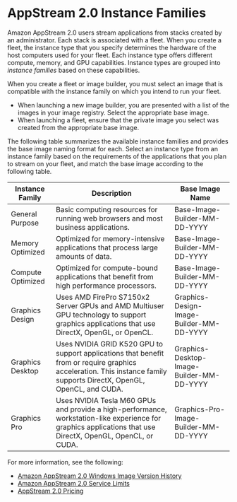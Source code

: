 # AppStream 2\.0 Instance Families<a name="instance-types"></a>

Amazon AppStream 2\.0 users stream applications from stacks created by an administrator\. Each stack is associated with a fleet\. When you create a fleet, the instance type that you specify determines the hardware of the host computers used for your fleet\. Each instance type offers different compute, memory, and GPU capabilities\. Instance types are grouped into *instance families* based on these capabilities\.

When you create a fleet or image builder, you must select an image that is compatible with the instance family on which you intend to run your fleet\.
+ When launching a new image builder, you are presented with a list of the images in your image registry\. Select the appropriate base image\.
+ When launching a fleet, ensure that the private image you select was created from the appropriate base image\.

The following table summarizes the available instance families and provides the base image naming format for each\. Select an instance type from an instance family based on the requirements of the applications that you plan to stream on your fleet, and match the base image according to the following table\.


| Instance Family | Description | Base Image Name | 
| --- | --- | --- | 
| General Purpose | Basic computing resources for running web browsers and most business applications\. | Base\-Image\-Builder\-MM\-DD\-YYYY | 
| Memory Optimized | Optimized for memory\-intensive applications that process large amounts of data\. | Base\-Image\-Builder\-MM\-DD\-YYYY | 
| Compute Optimized | Optimized for compute\-bound applications that benefit from high performance processors\. | Base\-Image\-Builder\-MM\-DD\-YYYY | 
| Graphics Design | Uses AMD FirePro S7150x2 Server GPUs and AMD Multiuser GPU technology to support graphics applications that use DirectX, OpenGL, or OpenCL\. | Graphics\-Design\-Image\-Builder\-MM\-DD\-YYYY | 
| Graphics Desktop | Uses NVIDIA GRID K520 GPU to support applications that beneﬁt from or require graphics acceleration\. This instance family supports DirectX, OpenGL, OpenCL, and CUDA\. | Graphics\-Desktop\-Image\-Builder\-MM\-DD\-YYYY | 
| Graphics Pro | Uses NVIDIA Tesla M60 GPUs and provide a high\-performance, workstation\-like experience for graphics applications that use DirectX, OpenGL, OpenCL, or CUDA\. | Graphics\-Pro\-Image\-Builder\-MM\-DD\-YYYY | 

For more information, see the following:
+ [Amazon AppStream 2\.0 Windows Image Version History](base-image-version-history.md)
+ [Amazon AppStream 2\.0 Service Limits](limits.md)
+ [AppStream 2\.0 Pricing](https://aws.amazon.com/appstream2/pricing/)